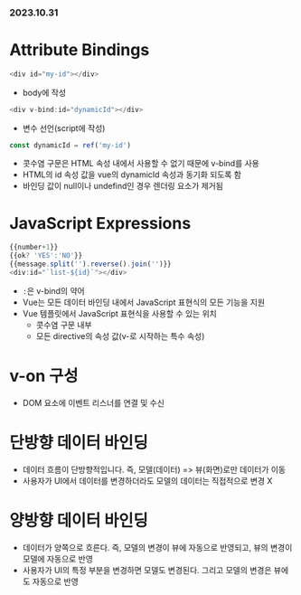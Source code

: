 ### 2023.10.31

# Attribute Bindings
```javascript
<div id="my-id"></div>
```
- body에 작성
```javascript
<div v-bind:id="dynamicId"></div>
```
- 변수 선언(script에 작성)
```javascript
const dynamicId = ref('my-id')
```
- 콧수염 구문은 HTML 속성 내에서 사용할 수 없기 때문에 v-bind를 사용
- HTML의 id 속성 값을 vue의 dynamicId 속성과 동기화 되도록 함
- 바인딩 값이 null이나 undefind인 경우 렌더링 요소가 제거됨

# JavaScript Expressions
```javascript
{{number+1}}
{{ok? 'YES':'NO'}}
{{message.split('').reverse().join('')}}
<div:id="`list-${id}`"></div>
```
- `:`은 v-bind의 약어
- Vue는 모든 데이터 바인딩 내에서 JavaScript 표현식의 모든 기능을 지원
- Vue 템플릿에서 JavaScript 표현식을 사용할 수 있는 위치
  - 콧수염 구문 내부
  - 모든 directive의 속성 값(v-로 시작하는 특수 속성)

# v-on 구성
- DOM 요소에 이벤트 리스너를 연결 및 수신

# 단방향 데이터 바인딩
- 데이터 흐름이 단방향적입니다. 즉, 모델(데이터) => 뷰(화면)로만 데이터가 이동
- 사용자가 UI에서 데이터를 변경하더라도 모델의 데이터는 직접적으로 변경 X

# 양방향 데이터 바인딩
- 데이터가 양쪽으로 흐른다. 즉, 모델의 변경이 뷰에 자동으로 반영되고, 뷰의 변경이 모델에 자동으로 반영
- 사용자가 UI의 특정 부분을 변경하면 모델도 변경된다. 그리고 모델의 변경은 뷰에도 자동으로 반영
